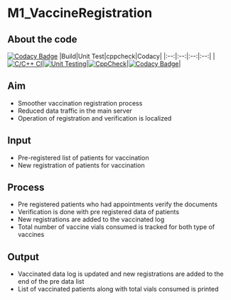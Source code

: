 # M1_VaccineRegistration
## About the code

[![Codacy Badge](https://api.codacy.com/project/badge/Grade/3b20c7c3ec7f4734b42cc0d04dcf3fb2)](https://app.codiga.io/public/project/32336/M1_VaccineRegistration/dashboard)
|Build|Unit Test|cppcheck|Codacy|
|:--:|:--:|:--:|:--:|
|[![C/C++ CI](https://github.com/19wh5a0202-Ujwala/M1_VaccineRegistration/actions/workflows/c-build.yml/badge.svg)](https://github.com/19wh5a0202-Ujwala/M1_VaccineRegistration/actions/workflows/c-build.yml)|[![Unit Testing](https://github.com/19wh5a0202-Ujwala/M1_VaccineRegistration/actions/workflows/c-build.yml/badge.svg)](https://github.com/19wh5a0202-Ujwala/M1_VaccineRegistration/actions/workflows/c-build.yml)|[![CppCheck](https://github.com/19wh5a0202-Ujwala/M1_VaccineRegistration/actions/workflows/c-build.yml/badge.svg)](https://github.com/19wh5a0202-Ujwala/M1_VaccineRegistration/actions/workflows/c-build.yml)|[![Codacy Badge](https://app.codacy.com/project/badge/Grade/3ac7e2a959a24fa4b5d1b9c1c886ff75)](https://app.codiga.io/public/project/32336/M1_VaccineRegistration/dashboard)|



## Aim
* Smoother vaccination registration process
* Reduced data traffic in the main server
* Operation of registration and verification is localized
## Input
* Pre-registered list of patients for vaccination
* New registration of patients for vaccination
## Process
* Pre registered patients who had appointments verify the documents
* Verification is done with pre registered data of patients
* New registrations are added to the vaccinated log
* Total number of vaccine vials consumed is tracked for both type of vaccines
## Output
* Vaccinated data log is updated and new registrations are added to the end of the pre data list
* List of vaccinated patients along with total vials consumed is printed
